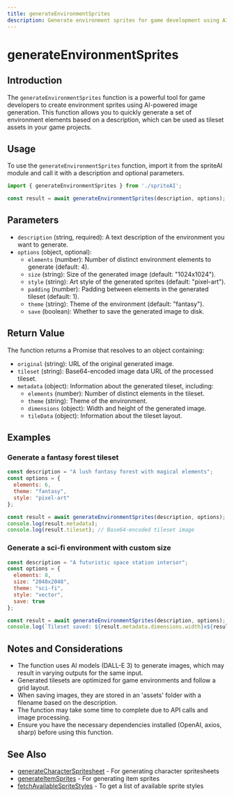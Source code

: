 ```yaml
---
title: generateEnvironmentSprites
description: Generate environment sprites for game development using AI-powered image generation
---
```


# generateEnvironmentSprites

## Introduction

The `generateEnvironmentSprites` function is a powerful tool for game developers to create environment sprites using AI-powered image generation. This function allows you to quickly generate a set of environment elements based on a description, which can be used as tileset assets in your game projects.

## Usage

To use the `generateEnvironmentSprites` function, import it from the spriteAI module and call it with a description and optional parameters.

```javascript
import { generateEnvironmentSprites } from './spriteAI';

const result = await generateEnvironmentSprites(description, options);
```

## Parameters

- `description` (string, required): A text description of the environment you want to generate.
- `options` (object, optional):
  - `elements` (number): Number of distinct environment elements to generate (default: 4).
  - `size` (string): Size of the generated image (default: "1024x1024").
  - `style` (string): Art style of the generated sprites (default: "pixel-art").
  - `padding` (number): Padding between elements in the generated tileset (default: 1).
  - `theme` (string): Theme of the environment (default: "fantasy").
  - `save` (boolean): Whether to save the generated image to disk.

## Return Value

The function returns a Promise that resolves to an object containing:

- `original` (string): URL of the original generated image.
- `tileset` (string): Base64-encoded image data URL of the processed tileset.
- `metadata` (object): Information about the generated tileset, including:
  - `elements` (number): Number of distinct elements in the tileset.
  - `theme` (string): Theme of the environment.
  - `dimensions` (object): Width and height of the generated image.
  - `tileData` (object): Information about the tileset layout.

## Examples

### Generate a fantasy forest tileset

```javascript
const description = "A lush fantasy forest with magical elements";
const options = {
  elements: 6,
  theme: "fantasy",
  style: "pixel-art"
};

const result = await generateEnvironmentSprites(description, options);
console.log(result.metadata);
console.log(result.tileset); // Base64-encoded tileset image
```

### Generate a sci-fi environment with custom size

```javascript
const description = "A futuristic space station interior";
const options = {
  elements: 8,
  size: "2048x2048",
  theme: "sci-fi",
  style: "vector",
  save: true
};

const result = await generateEnvironmentSprites(description, options);
console.log(`Tileset saved: ${result.metadata.dimensions.width}x${result.metadata.dimensions.height}`);
```

## Notes and Considerations

- The function uses AI models (DALL-E 3) to generate images, which may result in varying outputs for the same input.
- Generated tilesets are optimized for game environments and follow a grid layout.
- When saving images, they are stored in an 'assets' folder with a filename based on the description.
- The function may take some time to complete due to API calls and image processing.
- Ensure you have the necessary dependencies installed (OpenAI, axios, sharp) before using this function.

## See Also

- [generateCharacterSpritesheet](./generateCharacterSpritesheet.md) - For generating character spritesheets
- [generateItemSprites](./generateItemSprites.md) - For generating item sprites
- [fetchAvailableSpriteStyles](./fetchAvailableSpriteStyles.md) - To get a list of available sprite styles
